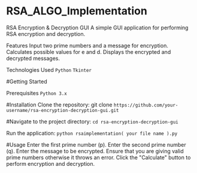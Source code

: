 # RSA_ALGO_Implementation

RSA Encryption & Decryption GUI
A simple GUI application for performing RSA encryption and decryption.

Features
Input two prime numbers and a message for encryption.
Calculates possible values for e and d.
Displays the encrypted and decrypted messages.

Technologies Used
```Python```
```Tkinter```

#Getting Started

Prerequisites
```Python 3.x```

#Installation
Clone the repository: git clone ```https://github.com/your-username/rsa-encryption-decryption-gui.git```

#Navigate to the project directory: ```cd rsa-encryption-decryption-gui```

Run the application: ```python rsaimplementation( your file name ).py```

#Usage
Enter the first prime number (p).
Enter the second prime number (q).
Enter the message to be encrypted.
Ensure that you are giving valid prime numbers otherwise it throws an error.
Click the "Calculate" button to perform encryption and decryption.


